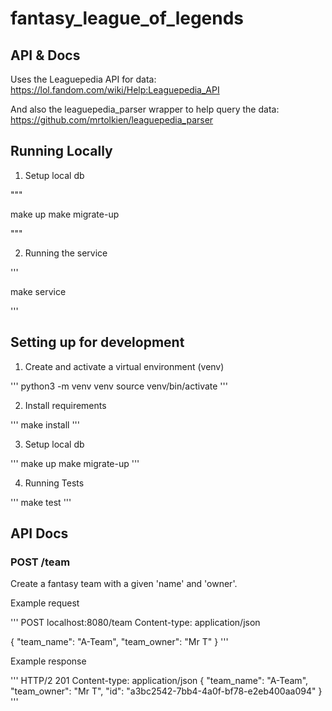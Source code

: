 # fantasy_league_of_legends

## API & Docs

Uses the Leaguepedia API for data:
https://lol.fandom.com/wiki/Help:Leaguepedia_API

And also the leaguepedia_parser wrapper to help query the data:
https://github.com/mrtolkien/leaguepedia_parser

## Running Locally
1. Setup local db

"""

make up
make migrate-up

"""

2. Running the service

'''

make service

'''


## Setting up for development

1. Create and activate a virtual environment (venv)

'''
python3 -m venv venv
source venv/bin/activate
'''

2. Install requirements

'''
make install
'''

3. Setup local db

'''
make up
make migrate-up
'''

4. Running Tests

'''
make test
'''


## API Docs

### POST /team

Create a fantasy team with a given 'name' and 'owner'.

Example request

'''
POST localhost:8080/team
Content-type: application/json

{
    "team_name": "A-Team",
    "team_owner": "Mr T"
}
'''

Example response

'''
HTTP/2 201
Content-type: application/json
{
    "team_name": "A-Team",
    "team_owner": "Mr T",
    "id": "a3bc2542-7bb4-4a0f-bf78-e2eb400aa094"
}
'''
